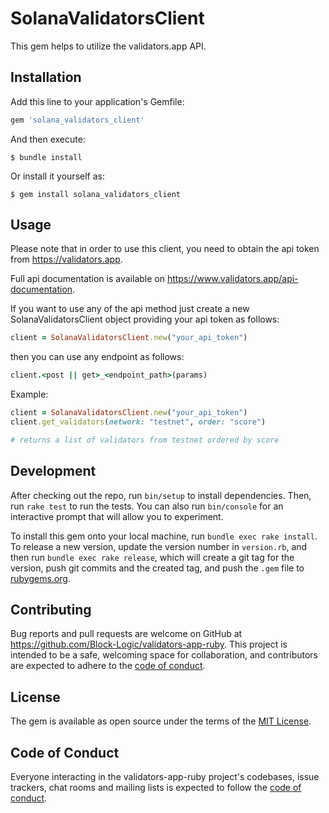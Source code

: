 # SolanaValidatorsClient

This gem helps to utilize the validators.app API. 

## Installation

Add this line to your application's Gemfile:

```ruby
gem 'solana_validators_client'
```

And then execute:

    $ bundle install

Or install it yourself as:

    $ gem install solana_validators_client

## Usage

Please note that in order to use this client, you need to obtain the api token from https://validators.app.

Full api documentation is available on https://www.validators.app/api-documentation.

If you want to use any of the api method just create a new SolanaValidatorsClient object providing your api token as follows:

```ruby
client = SolanaValidatorsClient.new("your_api_token")
```

then you can use any endpoint as follows:

```ruby
client.<post || get>_<endpoint_path>(params)
```

Example:

```ruby
client = SolanaValidatorsClient.new("your_api_token")
client.get_validators(network: "testnet", order: "score")

# returns a list of validators from testnet ordered by score
```

## Development

After checking out the repo, run `bin/setup` to install dependencies. Then, run `rake test` to run the tests. You can also run `bin/console` for an interactive prompt that will allow you to experiment.

To install this gem onto your local machine, run `bundle exec rake install`. To release a new version, update the version number in `version.rb`, and then run `bundle exec rake release`, which will create a git tag for the version, push git commits and the created tag, and push the `.gem` file to [rubygems.org](https://rubygems.org).

## Contributing

Bug reports and pull requests are welcome on GitHub at https://github.com/Block-Logic/validators-app-ruby. This project is intended to be a safe, welcoming space for collaboration, and contributors are expected to adhere to the [code of conduct](https://github.com/Block-Logic/validators-app-ruby/blob/master/CODE_OF_CONDUCT.md).

## License

The gem is available as open source under the terms of the [MIT License](https://opensource.org/licenses/MIT).

## Code of Conduct

Everyone interacting in the validators-app-ruby project's codebases, issue trackers, chat rooms and mailing lists is expected to follow the [code of conduct](https://github.com/Block-Logic/validators-app-ruby/blob/master/CODE_OF_CONDUCT.md).
